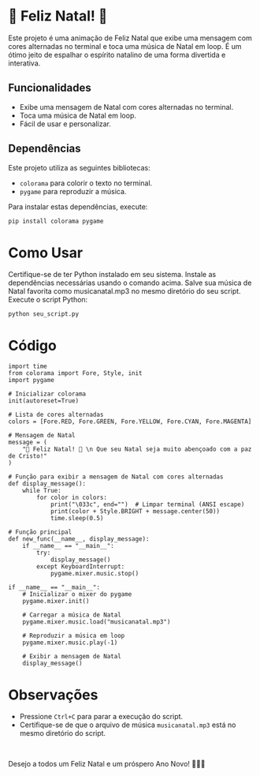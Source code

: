 # 🎄 Feliz Natal! 🎅

Este projeto é uma animação de Feliz Natal que exibe uma mensagem com cores alternadas no terminal e toca uma música de Natal em loop. É um ótimo jeito de espalhar o espírito natalino de uma forma divertida e interativa.

## Funcionalidades

- Exibe uma mensagem de Natal com cores alternadas no terminal.
- Toca uma música de Natal em loop.
- Fácil de usar e personalizar.

## Dependências

Este projeto utiliza as seguintes bibliotecas:
- `colorama` para colorir o texto no terminal.
- `pygame` para reproduzir a música.

Para instalar estas dependências, execute:
```bash
pip install colorama pygame
```

# Como Usar
Certifique-se de ter Python instalado em seu sistema.
Instale as dependências necessárias usando o comando acima.
Salve sua música de Natal favorita como musicanatal.mp3 no mesmo diretório do seu script.
Execute o script Python:
```
python seu_script.py
```

# Código

```
import time
from colorama import Fore, Style, init
import pygame

# Inicializar colorama
init(autoreset=True)

# Lista de cores alternadas
colors = [Fore.RED, Fore.GREEN, Fore.YELLOW, Fore.CYAN, Fore.MAGENTA]

# Mensagem de Natal
message = (
    "🎄 Feliz Natal! 🎅 \n Que seu Natal seja muito abençoado com a paz de Cristo!"
)

# Função para exibir a mensagem de Natal com cores alternadas
def display_message():
    while True:
        for color in colors:
            print("\033c", end="")  # Limpar terminal (ANSI escape)
            print(color + Style.BRIGHT + message.center(50))
            time.sleep(0.5)

# Função principal
def new_func(__name__, display_message):
    if __name__ == "__main__":
        try:
            display_message()
        except KeyboardInterrupt:
            pygame.mixer.music.stop()

if __name__ == "__main__":
    # Inicializar o mixer do pygame
    pygame.mixer.init()

    # Carregar a música de Natal
    pygame.mixer.music.load("musicanatal.mp3")

    # Reproduzir a música em loop
    pygame.mixer.music.play(-1)

    # Exibir a mensagem de Natal
    display_message()
```

# Observações

* Pressione `Ctrl+C` para parar a execução do script.
* Certifique-se de que o arquivo de música `musicanatal.mp3` está no mesmo diretório do script.
<br>

Desejo a todos um Feliz Natal e um próspero Ano Novo! 🎄🎅🎁
